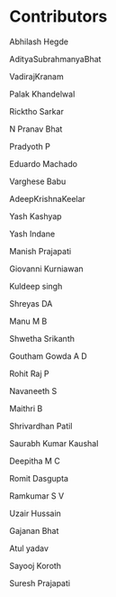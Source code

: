 # Contributors

Abhilash Hegde

AdityaSubrahmanyaBhat

VadirajKranam

Palak Khandelwal

Ricktho Sarkar

N Pranav Bhat

Pradyoth P

Eduardo Machado

Varghese Babu

AdeepKrishnaKeelar

Yash Kashyap

Yash Indane

Manish Prajapati

Giovanni Kurniawan

Kuldeep singh

Shreyas DA

Manu M B

Shwetha Srikanth

Goutham Gowda A D

Rohit Raj P

Navaneeth S

Maithri B

Shrivardhan Patil

Saurabh Kumar Kaushal  

Deepitha M C  

Romit Dasgupta    

Ramkumar S V  

Uzair Hussain  

Gajanan Bhat

Atul yadav  

Sayooj Koroth  

Suresh Prajapati  

